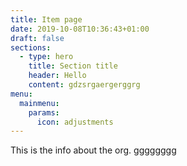 ```yaml
---
title: Item page
date: 2019-10-08T10:36:43+01:00
draft: false
sections:
  - type: hero
    title: Section title
    header: Hello
    content: gdzsrgaergerggrg
menu:
  mainmenu:
    params:
      icon: adjustments
---
```

 
 This is the info about the org. gggggggg